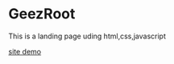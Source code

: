 # GeezRoot
 This is a landing page uding html,css,javascript
 
 
 [site demo](https://judhaiya.github.io/GeezRoot/)
